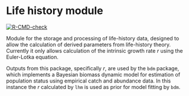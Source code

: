 Life history module
===================

[![R-CMD-check](https://github.com/cttedwards/lhm/actions/workflows/check-release.yaml/badge.svg)](https://github.com/cttedwards/lhm/actions/workflows/check-release.yaml)

Module for the storage and processing of life-history data,
designed to allow the calculation of derived parameters from life-history
theory. Currently it only allows calculation of the intrinsic growth rate $r$ using
the Euler-Lotka equation.

Outputs from this package, specifically $r$, are used by the `bdm` package, which implements a 
Bayesian biomass dynamic model for estimation of population status using empirical catch and abundance data. In
this instance the $r$ calculated by `lhm` is used as prior for model fitting by `bdm`.
